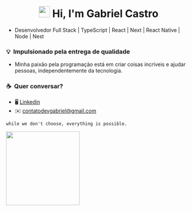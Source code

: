 <h1 align="center"><img src="https://raw.githubusercontent.com/kaueMarques/kaueMarques/master/hi.gif" height="30px"> Hi, I'm Gabriel Castro</h1>

- Desenvolvedor Full Stack | TypeScript | React | Next | React Native | Node | Nest

### 💡&nbsp; Impulsionado pela entrega de qualidade
- Minha paixão pela programação está em criar coisas incríveis e ajudar pessoas, independentemente da tecnologia.

### ☕️&nbsp;   Quer conversar?
* 🖥️ [Linkedin](http://www.linkedin.com/in/eugabrielcastro/)
* ✉️ [contatodevgabriel@gmail.com](mailto:contatodevgabriel@gmail.com)

```
while we don't choose, everything is possible.
```

<img src="https://i.giphy.com/media/S3Pe5NZqgmE8Tl3NI5/giphy-downsized-large.gif" width="200"/>
